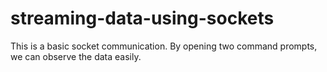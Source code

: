 # streaming-data-using-sockets
This is a basic socket communication.
By opening two command prompts, we can observe the data easily.

